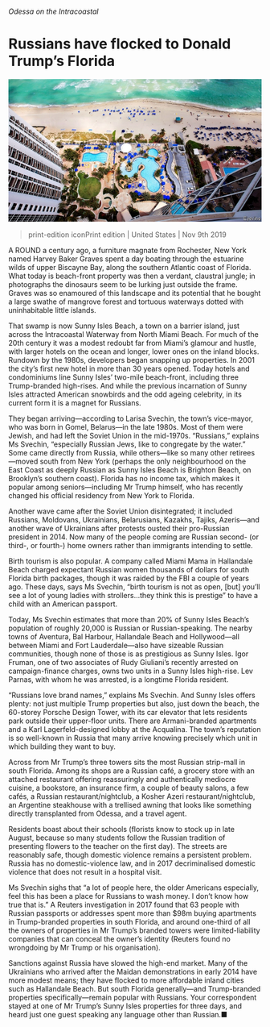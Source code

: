 ###### Odessa on the Intracoastal

# Russians have flocked to Donald Trump’s Florida 

![image](images/20191109_USP004_0.jpg) 

> print-edition iconPrint edition | United States | Nov 9th 2019 

A ROUND a century ago, a furniture magnate from Rochester, New York named Harvey Baker Graves spent a day boating through the estuarine wilds of upper Biscayne Bay, along the southern Atlantic coast of Florida. What today is beach-front property was then a verdant, claustral jungle; in photographs the dinosaurs seem to be lurking just outside the frame. Graves was so enamoured of this landscape and its potential that he bought a large swathe of mangrove forest and tortuous waterways dotted with uninhabitable little islands. 

That swamp is now Sunny Isles Beach, a town on a barrier island, just across the Intracoastal Waterway from North Miami Beach. For much of the 20th century it was a modest redoubt far from Miami’s glamour and hustle, with larger hotels on the ocean and longer, lower ones on the inland blocks. Rundown by the 1980s, developers began snapping up properties. In 2001 the city’s first new hotel in more than 30 years opened. Today hotels and condominiums line Sunny Isles’ two-mile beach-front, including three Trump-branded high-rises. And while the previous incarnation of Sunny Isles attracted American snowbirds and the odd ageing celebrity, in its current form it is a magnet for Russians. 

They began arriving—according to Larisa Svechin, the town’s vice-mayor, who was born in Gomel, Belarus—in the late 1980s. Most of them were Jewish, and had left the Soviet Union in the mid-1970s. “Russians,” explains Ms Svechin, “especially Russian Jews, like to congregate by the water.” Some came directly from Russia, while others—like so many other retirees—moved south from New York (perhaps the only neighbourhood on the East Coast as deeply Russian as Sunny Isles Beach is Brighton Beach, on Brooklyn’s southern coast). Florida has no income tax, which makes it popular among seniors—including Mr Trump himself, who has recently changed his official residency from New York to Florida. 

Another wave came after the Soviet Union disintegrated; it included Russians, Moldovans, Ukrainians, Belarusians, Kazakhs, Tajiks, Azeris—and another wave of Ukrainians after protests ousted their pro-Russian president in 2014. Now many of the people coming are Russian second- (or third-, or fourth-) home owners rather than immigrants intending to settle. 

Birth tourism is also popular. A company called Miami Mama in Hallandale Beach charged expectant Russian women thousands of dollars for south Florida birth packages, though it was raided by the FBI a couple of years ago. These days, says Ms Svechin, “birth tourism is not as open, [but] you’ll see a lot of young ladies with strollers...they think this is prestige” to have a child with an American passport. 

Today, Ms Svechin estimates that more than 20% of Sunny Isles Beach’s population of roughly 20,000 is Russian or Russian-speaking. The nearby towns of Aventura, Bal Harbour, Hallandale Beach and Hollywood—all between Miami and Fort Lauderdale—also have sizeable Russian communities, though none of those is as prestigious as Sunny Isles. Igor Fruman, one of two associates of Rudy Giuliani’s recently arrested on campaign-finance charges, owns two units in a Sunny Isles high-rise. Lev Parnas, with whom he was arrested, is a longtime Florida resident. 

“Russians love brand names,” explains Ms Svechin. And Sunny Isles offers plenty: not just multiple Trump properties but also, just down the beach, the 60-storey Porsche Design Tower, with its car elevator that lets residents park outside their upper-floor units. There are Armani-branded apartments and a Karl Lagerfeld-designed lobby at the Acqualina. The town’s reputation is so well-known in Russia that many arrive knowing precisely which unit in which building they want to buy. 

Across from Mr Trump’s three towers sits the most Russian strip-mall in south Florida. Among its shops are a Russian café, a grocery store with an attached restaurant offering reassuringly and authentically mediocre cuisine, a bookstore, an insurance firm, a couple of beauty salons, a few cafés, a Russian restaurant/nightclub, a Kosher Azeri restaurant/nightclub, an Argentine steakhouse with a trellised awning that looks like something directly transplanted from Odessa, and a travel agent. 

Residents boast about their schools (florists know to stock up in late August, because so many students follow the Russian tradition of presenting flowers to the teacher on the first day). The streets are reasonably safe, though domestic violence remains a persistent problem. Russia has no domestic-violence law, and in 2017 decriminalised domestic violence that does not result in a hospital visit. 

Ms Svechin sighs that “a lot of people here, the older Americans especially, feel this has been a place for Russians to wash money. I don’t know how true that is.” A Reuters investigation in 2017 found that 63 people with Russian passports or addresses spent more than $98m buying apartments in Trump-branded properties in south Florida, and around one-third of all the owners of properties in Mr Trump’s branded towers were limited-liability companies that can conceal the owner’s identity (Reuters found no wrongdoing by Mr Trump or his organisation). 

Sanctions against Russia have slowed the high-end market. Many of the Ukrainians who arrived after the Maidan demonstrations in early 2014 have more modest means; they have flocked to more affordable inland cities such as Hallandale Beach. But south Florida generally—and Trump-branded properties specifically—remain popular with Russians. Your correspondent stayed at one of Mr Trump’s Sunny Isles properties for three days, and heard just one guest speaking any language other than Russian.■ 

